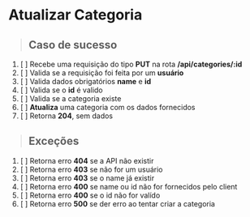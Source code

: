 # Atualizar Categoria

> ## Caso de sucesso

1. [ ] Recebe uma requisição do tipo **PUT** na rota **/api/categories/:id**
2. [ ] Valida se a requisição foi feita por um **usuário**
3. [ ] Valida dados obrigatórios **name** e **id**
4. [ ] Valida se o **id** é valido
5. [ ] Valida se a categoria existe
6. [ ] **Atualiza** uma categoria com os dados fornecidos
7. [ ] Retorna **204**, sem dados

> ## Exceções

1. [ ] Retorna erro **404** se a API não existir
2. [ ] Retorna erro **403** se não for um usuário
3. [ ] Retorna erro **403** se o name já existir
4. [ ] Retorna erro **400** se name ou id não for fornecidos pelo client
5. [ ] Retorna erro **400** se o id não for valído
6. [ ] Retorna erro **500** se der erro ao tentar criar a categoria